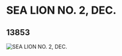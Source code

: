 # SEA LION NO. 2, DEC.
## 13853
![SEA LION NO. 2, DEC.](https://lc-www-live-s.legocdn.com/media/bricks/5/2/6033090.jpg)
